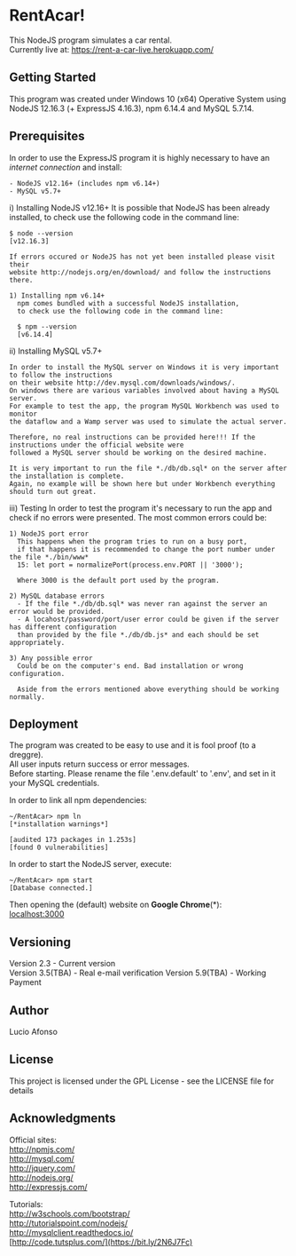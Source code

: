 # RentAcar!

This NodeJS program simulates a car rental.<br />
Currently live at: https://rent-a-car-live.herokuapp.com/

## Getting Started

This program was created under Windows 10 (x64) Operative System using<br />
NodeJS 12.16.3 (+ ExpressJS 4.16.3), npm 6.14.4 and MySQL 5.7.14.

## Prerequisites

In order to use the ExpressJS program it is highly necessary to have an _internet connection_ and install:

    - NodeJS v12.16+ (includes npm v6.14+)
    - MySQL v5.7+

i) Installing NodeJS v12.16+
It is possible that NodeJS has been already installed, to check use the following code in the command line:

    $ node --version
    [v12.16.3]

    If errors occured or NodeJS has not yet been installed please visit their
    website http://nodejs.org/en/download/ and follow the instructions there.

    1) Installing npm v6.14+
      npm comes bundled with a successful NodeJS installation,
      to check use the following code in the command line:

      $ npm --version
      [v6.14.4]

ii) Installing MySQL v5.7+

    In order to install the MySQL server on Windows it is very important to follow the instructions
    on their website http://dev.mysql.com/downloads/windows/.
    On windows there are various variables involved about having a MySQL server.
    For example to test the app, the program MySQL Workbench was used to monitor
    the dataflow and a Wamp server was used to simulate the actual server.

    Therefore, no real instructions can be provided here!!! If the instructions under the official website were
    followed a MySQL server should be working on the desired machine.

    It is very important to run the file *./db/db.sql* on the server after the installation is complete.
    Again, no example will be shown here but under Workbench everything should turn out great.

iii) Testing
In order to test the program it's necessary to run the app and check if no errors were presented.
The most common errors could be:

    1) NodeJS port error
      This happens when the program tries to run on a busy port,
      if that happens it is recommended to change the port number under the file *./bin/www*
      15: let port = normalizePort(process.env.PORT || '3000');

      Where 3000 is the default port used by the program.

    2) MySQL database errors
      - If the file *./db/db.sql* was never ran against the server an error would be provided.
      - A locahost/password/port/user error could be given if the server has different configuration
      than provided by the file *./db/db.js* and each should be set appropriately.

    3) Any possible error
      Could be on the computer's end. Bad installation or wrong configuration.

      Aside from the errors mentioned above everything should be working normally.

## Deployment

The program was created to be easy to use and it is fool proof (to a dreggre).<br />
All user inputs return success or error messages.<br />
Before starting. Please rename the file '.env.default' to '.env', and set in it your MySQL credentials.

In order to link all npm dependencies:

```
~/RentAcar> npm ln
[*installation warnings*]

[audited 173 packages in 1.253s]
[found 0 vulnerabilities]
```

In order to start the NodeJS server, execute:

```
~/RentAcar> npm start
[Database connected.]
```

Then opening the (default) website on **Google Chrome**(\*):<br />
[localhost:3000](http://localhost:3000)

## Versioning

Version 2.3 - Current version<br />
Version 3.5(TBA) - Real e-mail verification
Version 5.9(TBA) - Working Payment

## Author

Lucio Afonso

## License

This project is licensed under the GPL License - see the LICENSE file for details

## Acknowledgments

Official sites:<br />
http://npmjs.com/<br />
http://mysql.com/<br />
http://jquery.com/<br />
http://nodejs.org/<br />
http://expressjs.com/<br />

Tutorials:<br />
http://w3schools.com/bootstrap/<br />
http://tutorialspoint.com/nodejs/<br />
http://mysqlclient.readthedocs.io/<br />
[http://code.tutsplus.com/](https://bit.ly/2N6J7Fc)
